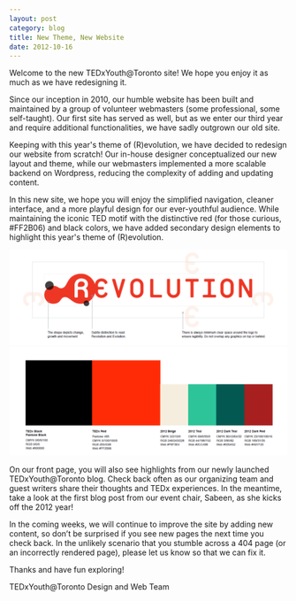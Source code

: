 ```yaml
---
layout: post
category: blog
title: New Theme, New Website
date: 2012-10-16
---
```


Welcome to the new TEDxYouth@Toronto site! We hope you enjoy it as much as we have redesigning it.

Since our inception in 2010, our humble website has been built and maintained by a group of volunteer webmasters (some professional, some self-taught). Our first site has served as well, but as we enter our third year and require additional functionalities, we have sadly outgrown our old site.

Keeping with this year's theme of (R)evolution, we have decided to redesign our website from scratch! Our in-house designer conceptualized our new layout and theme, while our webmasters implemented a more scalable backend on Wordpress, reducing the complexity of adding and updating content.

In this new site, we hope you will enjoy the simplified navigation, cleaner interface, and a more playful design for our ever-youthful audience. While maintaining the iconic TED motif with the distinctive red (for those curious, #FF2B06) and black colors, we have added secondary design elements to highlight this year's theme of (R)evolution.

![Revolution1](/img/post_img/logorevolution-1024x350.png)
![Revolution2](/img/post_img/colorscheme-1024x399.png)

On our front page, you will also see highlights from our newly launched TEDxYouth@Toronto blog. Check back often as our organizing team and guest writers share their thoughts and TEDx experiences. In the meantime, take a look at the first blog post from our event chair, Sabeen, as she kicks off the 2012 year!

In the coming weeks, we will continue to improve the site by adding new content, so don’t be surprised if you see new pages the next time you check back. In the unlikely scenario that you stumble across a 404 page (or an incorrectly rendered page), please let us know so that we can fix it.

Thanks and have fun exploring!

TEDxYouth@Toronto
Design and Web Team
